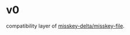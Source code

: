 # v0
compatibility layer of [misskey-delta/misskey-file](https://github.com/misskey-delta/misskey-file).

